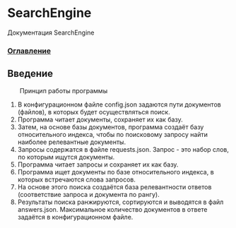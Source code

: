 # SearchEngine
Документация SearchEngine

### [Оглавление](../index.md)

## Введение
&emsp;&emsp;Принцип работы программы
	
1. В конфигурационном файле config.json задаются пути документов (файлов), в которых будет осуществляться поиск.
2. Программа читает документы, сохраняет их как базу.
3. Затем, на основе базы документов, программа создаёт базу относительного индекса, чтобы по поисковому запросу 
найти наиболее релевантные документы.
4. Запросы содержатся в файле requests.json. Запрос - это набор слов, по которым ищутся документы.
5. Программа читает запросы и сохраняет их как базу.
6. Программа ищет документы по базе относительного индекса, в которых встречаются слова запросов.
7. На основе этого поиска создаётся база релевантности ответов (соответствие запроса и документа по рангу).
8. Результаты поиска ранжируются, сортируются и выводятся в файл answers.json. Максимальное количество 
документов в ответе задаётся в конфигурационном файле.

